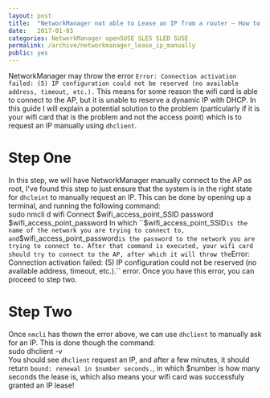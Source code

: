 ```yaml
---
layout: post
title:  "NetworkManager not able to Lease an IP from a router — How to Manually Request an IP"
date:   2017-01-03
categories: NetworkManager openSUSE SLES SLED SUSE 
permalink: /archive/networkmanager_lease_ip_manually
public: yes
---
```


NetworkManager may throw the error ``Error: Connection activation failed: (5) IP configuration could not be reserved (no available address, timeout, etc.).``  This means for some reason the wifi card is able to connect to the AP, but it is unable to reserve a dynamic IP with DHCP. In this guide I will explain a potential solution to the problem (particularly if it is your wifi card that is the problem and not the access point) which is to request an IP manually using ``dhclient``. 

# Step One  
In this step, we will have NetworkManager manually connect to the AP as root, I've found this step to just ensure that the system is in the right state for ``dhcleint`` to manually request an IP. This can be done by opening up a terminal, and running the following command:  
    sudo nmcli d wifi Connect $wifi_access_point_SSID password $wifi_access_point_password  
In which ``$wifi_access_point_SSID`` is the name of the network you are trying to connect to, and ``$wifi_access_point_password`` is the password to the network you are trying to connect to. After that command is executed, your wifi card should try to connect to the AP, after which it will throw the ``Error: Connection activation failed: (5) IP configuration could not be reserved (no available address, timeout, etc.).`` error. Once you have this error, you can proceed to step two.  

# Step Two  
Once ``nmcli`` has thown the error above, we can use ``dhclient`` to manually ask for an IP. This is done though the command:  
    sudo dhclient -v  
You should see ``dhclient`` request an IP, and after a few minutes, it should return ``bound: renewal in $number seconds.``, in which $number is how many seconds the lease is, which also means your wifi card was successfuly granted an IP lease!  

